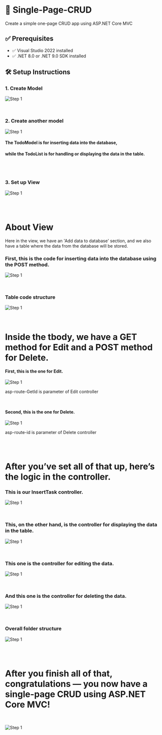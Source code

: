 # 🧾 Single-Page-CRUD
Create a simple one-page CRUD app using ASP.NET Core MVC
        


## ✅ Prerequisites

- ✅ Visual Studio 2022 installed
- ✅ .NET 8.0 or .NET 9.0 SDK installed





## 🛠️ Setup Instructions

### 1. Create Model
![Step 1](CreateModel.png)




<br>



### 2. Create another model
![Step 1](CreateAnotherModel.png)
#### The TodoModel is for inserting data into the database,
#### while the TodoList is for handling or displaying the data in the table.




<br>
<br>



### 3. Set up View
![Step 1](CreateView.png)



<br>
<br>







# About View
Here in the view, we have an 'Add data to database' section, and we also have a table where the data from the database will be stored.
### First, this is the code for inserting data into the database using the POST method.
![Step 1](AddDataToDatabase.png)





<br>



### Table code structure
![Step 1](DisplayToTable.png)





<br>




# Inside the tbody, we have a GET method for Edit and a POST method for Delete.
#### First, this is the one for Edit.
![Step 1](EditMethod.png)

asp-route-GetId is parameter of Edit controller




<br>




#### Second, this is the one for Delete.
![Step 1](DeleteRecord.png)

asp-route-id is parameter of Delete controller





<br>
<br>




# After you’ve set all of that up, here’s the logic in the controller.


### This is our InsertTask controller.
![Step 1](NewInsert.png)




<br>




### This, on the other hand, is the controller for displaying the data in the table.
![Step 1](DisplayTable.png)





<br>





### This one is the controller for editing the data.
![Step 1](NewEdit.png)





<br>





### And this one is the controller for deleting the data.
![Step 1](Delete.png)






<br>




### Overall folder structure
![Step 1](Structure.png)





<br>

<br>



# After you finish all of that, congratulations — you now have a single-page CRUD using ASP.NET Core MVC!

<br>

![Step 1](Todo.png)











